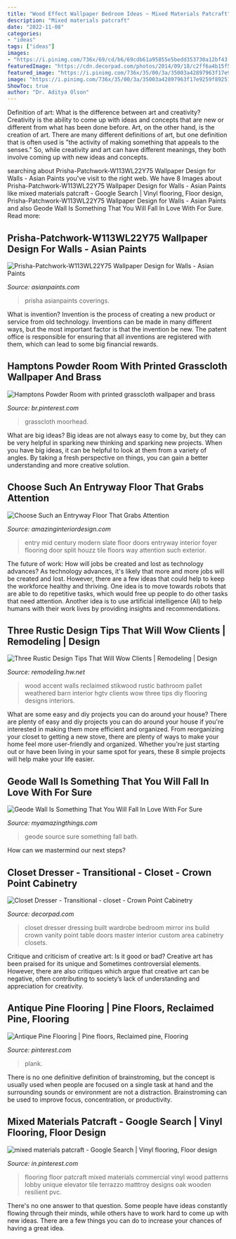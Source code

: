 ```yaml
---
title: "Wood Effect Wallpaper Bedroom Ideas ~ Mixed Materials Patcraft"
description: "Mixed materials patcraft"
date: "2022-11-08"
categories:
- "ideas"
tags: ["ideas"]
images:
- "https://i.pinimg.com/736x/69/cd/b6/69cdb61a95855e5bedd353730a12bf43.jpg"
featuredImage: "https://cdn.decorpad.com/photos/2014/09/18/c2ff6a4b15f5.jpg"
featured_image: "https://i.pinimg.com/736x/35/00/3a/35003a42897963f17e9259f89251ab16--elevator-lobby-commercial-flooring.jpg"
image: "https://i.pinimg.com/736x/35/00/3a/35003a42897963f17e9259f89251ab16--elevator-lobby-commercial-flooring.jpg"
ShowToc: true
author: "Dr. Aditya Olson"
---
```



Definition of art: What is the difference between art and creativity?
Creativity is the ability to come up with ideas and concepts that are new or different from what has been done before. Art, on the other hand, is the creation of art. There are many different definitions of art, but one definition that is often used is "the activity of making something that appeals to the senses." So, while creativity and art can have different meanings, they both involve coming up with new ideas and concepts.

	

		
searching about Prisha-Patchwork-W113WL22Y75 Wallpaper Design for Walls - Asian Paints you've visit to the right web. We have 8 Images about Prisha-Patchwork-W113WL22Y75 Wallpaper Design for Walls - Asian Paints like mixed materials patcraft - Google Search | Vinyl flooring, Floor design, Prisha-Patchwork-W113WL22Y75 Wallpaper Design for Walls - Asian Paints and also Geode Wall Is Something That You Will Fall In Love With For Sure. Read more:
		
    
## Prisha-Patchwork-W113WL22Y75 Wallpaper Design For Walls - Asian Paints

<img loading=lazy src="https://www.asianpaints.com/content/dam/asian_paints/wall-coverings/room-shots/wallpaper-room-shot-asian-paints-VE7000.jpg" onerror="this.onerror=null;this.src='https://tse3.mm.bing.net/th?id=OIP.2hG2c8b6yeCoHZMt5IWMugHaGK&amp;pid=15.1';" alt="Prisha-Patchwork-W113WL22Y75 Wallpaper Design for Walls - Asian Paints">

_Source: asianpaints.com_

>prisha asianpaints coverings. 

	

What is invention?
Invention is the process of creating a new product or service from old technology. Inventions can be made in many different ways, but the most important factor is that the invention be new. 
The patent office is responsible for ensuring that all inventions are registered with them, which can lead to some big financial rewards.

    
## Hamptons Powder Room With Printed Grasscloth Wallpaper And Brass

<img loading=lazy src="https://i.pinimg.com/736x/69/cd/b6/69cdb61a95855e5bedd353730a12bf43.jpg" onerror="this.onerror=null;this.src='https://tse3.mm.bing.net/th?id=OIP.kIWs6CP_wDEivvm36Od1qQHaLj&amp;pid=15.1';" alt="Hamptons Powder Room with printed grasscloth wallpaper and brass">

_Source: br.pinterest.com_

>grasscloth moorhead. 

	

What are big ideas?
Big ideas are not always easy to come by, but they can be very helpful in sparking new thinking and sparking new projects. When you have big ideas, it can be helpful to look at them from a variety of angles. By taking a fresh perspective on things, you can gain a better understanding and more creative solution.

    
## Choose Such An Entryway Floor That Grabs Attention

<img loading=lazy src="http://www.amazinginteriordesign.com/wp-content/uploads/2015/11/design-such-an-entry-way-floor-that-catches-attention-41.jpg" onerror="this.onerror=null;this.src='https://tse2.mm.bing.net/th?id=OIP.Q61mW3dvHYL7eyTXOp30_QHaJt&amp;pid=15.1';" alt="Choose Such an Entryway Floor That Grabs Attention">

_Source: amazinginteriordesign.com_

>entry mid century modern slate floor doors entryway interior foyer flooring door split houzz tile floors way attention such exterior. 

	

The future of work: How will jobs be created and lost as technology advances?
As technology advances, it's likely that more and more jobs will be created and lost. However, there are a few ideas that could help to keep the workforce healthy and thriving. One idea is to move towards robots that are able to do repetitive tasks, which would free up people to do other tasks that need attention. Another idea is to use artificial intelligence (AI) to help humans with their work lives by providing insights and recommendations.

    
## Three Rustic Design Tips That Will Wow Clients | Remodeling | Design

<img loading=lazy src="https://cdnassets.hw.net/54/01/d664d47442fd82db97bf2b86d3f1/stikwood-rww-bellainteriors2.jpg" onerror="this.onerror=null;this.src='https://tse4.mm.bing.net/th?id=OIP.9Qu4INJf_YlptJwy8XmuoQHaLG&amp;pid=15.1';" alt="Three Rustic Design Tips That Will Wow Clients | Remodeling | Design">

_Source: remodeling.hw.net_

>wood accent walls reclaimed stikwood rustic bathroom pallet weathered barn interior hgtv clients wow three tips diy flooring designs interiors. 

	

What are some easy and diy projects you can do around your house?
There are plenty of easy and diy projects you can do around your house if you're interested in making them more efficient and organized. From reorganizing your closet to getting a new stove, there are plenty of ways to make your home feel more user-friendly and organized. Whether you're just starting out or have been living in your same spot for years, these 8 simple projects will help make your life easier.

    
## Geode Wall Is Something That You Will Fall In Love With For Sure

<img loading=lazy src="http://myamazingthings.com/wp-content/uploads/2017/05/3-BATH-2.jpg" onerror="this.onerror=null;this.src='https://tse1.mm.bing.net/th?id=OIP.48-oH2Lr23J54KOZKDeiXgHaLH&amp;pid=15.1';" alt="Geode Wall Is Something That You Will Fall In Love With For Sure">

_Source: myamazingthings.com_

>geode source sure something fall bath. 

	

How can we mastermind our next steps?

    
## Closet Dresser - Transitional - Closet - Crown Point Cabinetry

<img loading=lazy src="https://cdn.decorpad.com/photos/2014/09/18/c2ff6a4b15f5.jpg" onerror="this.onerror=null;this.src='https://tse1.mm.bing.net/th?id=OIP.zwk2GYbhcfAFvPud_KdHYwHaLG&amp;pid=15.1';" alt="Closet Dresser - Transitional - closet - Crown Point Cabinetry">

_Source: decorpad.com_

>closet dresser dressing built wardrobe bedroom mirror ins build crown vanity point table doors master interior custom area cabinetry closets. 

	

Critique and criticism of creative art: Is it good or bad?
Creative art has been praised for its unique and Sometimes controversial elements. However, there are also critiques which argue that creative art can be negative, often contributing to society’s lack of understanding and appreciation for creativity.

    
## Antique Pine Flooring | Pine Floors, Reclaimed Pine, Flooring

<img loading=lazy src="https://i.pinimg.com/736x/57/d1/c9/57d1c9645a150988a473ceeb49587366.jpg" onerror="this.onerror=null;this.src='https://tse2.mm.bing.net/th?id=OIP.5krBDmgE0ZP7gxL98GJ0swHaJ3&amp;pid=15.1';" alt="Antique Pine Flooring | Pine floors, Reclaimed pine, Flooring">

_Source: pinterest.com_

>plank. 

	

There is no one definitive definition of brainstroming, but the concept is usually used when people are focused on a single task at hand and the surrounding sounds or environment are not a distraction. Brainstroming can be used to improve focus, concentration, or productivity.

    
## Mixed Materials Patcraft - Google Search | Vinyl Flooring, Floor Design

<img loading=lazy src="https://i.pinimg.com/736x/35/00/3a/35003a42897963f17e9259f89251ab16--elevator-lobby-commercial-flooring.jpg" onerror="this.onerror=null;this.src='https://tse3.mm.bing.net/th?id=OIP.137tB2tgpegvVSAFqVJzLwHaJ4&amp;pid=15.1';" alt="mixed materials patcraft - Google Search | Vinyl flooring, Floor design">

_Source: in.pinterest.com_

>flooring floor patcraft mixed materials commercial vinyl wood patterns lobby unique elevator tile terrazzo matttroy designs oak wooden resilient pvc. 

	

There's no one answer to that question. Some people have ideas constantly flowing through their minds, while others have to work hard to come up with new ideas. There are a few things you can do to increase your chances of having a great idea.

